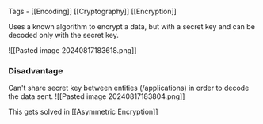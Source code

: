 Tags - [[Encoding]] [[Cryptography]] [[Encryption]]

Uses a known algorithm to encrypt a data, but with a secret key and can be decoded only with the secret key.

![[Pasted image 20240817183618.png]]

### Disadvantage
Can't share secret key between entities (/applications) in order to decode the data sent.
![[Pasted image 20240817183804.png]]

This gets solved in [[Asymmetric Encryption]]